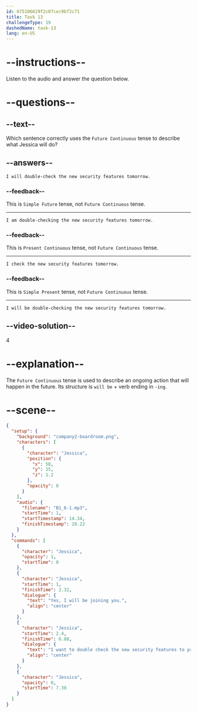 ```yaml
---
id: 675106629f2c07cec9bf2c71
title: Task 13
challengeType: 19
dashedName: task-13
lang: en-US
---
```


<!-- (Audio) Jessica: Yes, I will be joining you. I want to double-check the new security features to prevent any potential DoS attacks. -->

# --instructions--

Listen to the audio and answer the question below.

# --questions--

## --text--

Which sentence correctly uses the `Future Continuous` tense to describe what Jessica will do?

## --answers--

`I will double-check the new security features tomorrow.`

### --feedback--

This is `Simple Future` tense, not `Future Continuous` tense.

---

`I am double-checking the new security features tomorrow.`

### --feedback--

This is `Present Continuous` tense, not `Future Continuous` tense.

---

`I check the new security features tomorrow.`

### --feedback--

This is `Simple Present` tense, not `Future Continuous` tense.

---

`I will be double-checking the new security features tomorrow.`

## --video-solution--

4

# --explanation--

The `Future Continuous` tense is used to describe an ongoing action that will happen in the future. Its structure is `will be` + verb ending in `-ing`.

# --scene--

```json
{
  "setup": {
    "background": "company2-boardroom.png",
    "characters": [
      {
        "character": "Jessica",
        "position": {
          "x": 50,
          "y": 15,
          "z": 1.2
        },
        "opacity": 0
      }
    ],
    "audio": {
      "filename": "B1_6-1.mp3",
      "startTime": 1,
      "startTimestamp": 14.34,
      "finishTimestamp": 20.22
    }
  },
  "commands": [
    {
      "character": "Jessica",
      "opacity": 1,
      "startTime": 0
    },
    {
      "character": "Jessica",
      "startTime": 1,
      "finishTime": 2.32,
      "dialogue": {
        "text": "Yes, I will be joining you.",
        "align": "center"
      }
    },
    {
      "character": "Jessica",
      "startTime": 2.4,
      "finishTime": 6.88,
      "dialogue": {
        "text": "I want to double check the new security features to prevent any potential denial of service attacks.",
        "align": "center"
      }
    },
    {
      "character": "Jessica",
      "opacity": 0,
      "startTime": 7.38
    }
  ]
}
```
